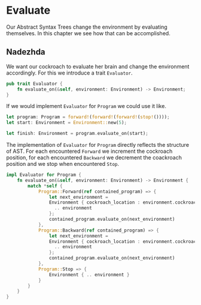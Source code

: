 # Evaluate
Our Abstract Syntax Trees change the environment by evaluating themselves. In
this chapter we see how that can be accomplished.

## Nadezhda
We want our cockroach to evaluate her brain and change the environment
accordingly. For this we introduce a trait `Evaluator`.

```rust
pub trait Evaluator {
    fn evaluate_on(&self, environment: Environment) -> Environment;
}
```

If we would implement `Evaluator` for `Program` we could use it like.

```rust
let program: Program = forward!(forward!(forward!(stop!())));
let start: Environment = Environment::new(5);

let finish: Environment = program.evaluate_on(start);
```

The implementation of `Evaluator` for `Program` directly reflects the structure
of AST. For each encountered `Forward` we increment the cockroach position, for
each encountered `Backward` we decrement the coackroach position and we stop
when encountered `Stop`.

```rust
impl Evaluator for Program {
    fn evaluate_on(&self, environment: Environment) -> Environment {
        match *self {
            Program::Forward(ref contained_program) => {
                let next_environment =
                Environment { cockroach_location : environment.cockroach_location + 1,
                  .. environment
                };
                contained_program.evaluate_on(next_environment)
            },
            Program::Backward(ref contained_program) => {
                let next_environment =
                Environment { cockroach_location : environment.cockroach_location - 1,
                  .. environment
                };
                contained_program.evaluate_on(next_environment)
            },
            Program::Stop => {
                Environment { .. environment }
            }
        }
    }
}
```
